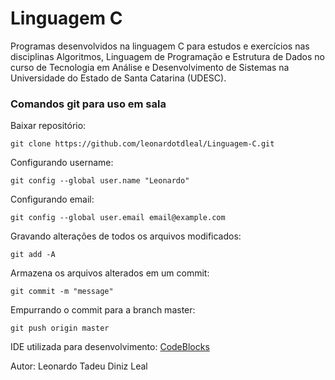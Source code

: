 # Linguagem C #

Programas desenvolvidos na linguagem C para estudos e exercícios nas disciplinas Algoritmos, Linguagem de Programação e Estrutura de Dados no curso de Tecnologia em Análise e Desenvolvimento de Sistemas na Universidade do Estado de Santa Catarina (UDESC).

### Comandos git para uso em sala ###

Baixar repositório: 

	git clone https://github.com/leonardotdleal/Linguagem-C.git
	
Configurando username: 

	git config --global user.name "Leonardo"
	
Configurando email: 

	git config --global user.email email@example.com
	
Gravando alterações de todos os arquivos modificados: 

	git add -A


Armazena os arquivos alterados em um commit: 

	git commit -m "message"
	
Empurrando o commit para a branch master: 

	git push origin master

IDE utilizada para desenvolvimento: [CodeBlocks](http://www.codeblocks.org/)

Autor: Leonardo Tadeu Diniz Leal

